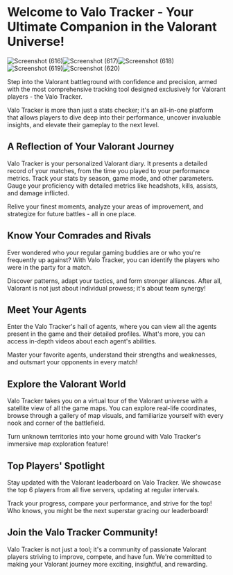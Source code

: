 # Welcome to Valo Tracker - Your Ultimate Companion in the Valorant Universe!

![Screenshot (616)](https://github.com/chetan-sharmaG/ValTRacker/assets/53264068/65684c60-1821-4442-a01f-fda525e72b14)![Screenshot (617)](https://github.com/chetan-sharmaG/ValTRacker/assets/53264068/5a9fa114-ef8f-4d2e-aeb6-9e4f214d6fb0)![Screenshot (618)](https://github.com/chetan-sharmaG/ValTRacker/assets/53264068/0dc50522-c229-427f-9039-a25d06a44abd)![Screenshot (619)](https://github.com/chetan-sharmaG/ValTRacker/assets/53264068/87d18719-cce6-4f80-a6ca-09992d7f2151)![Screenshot (620)](https://github.com/chetan-sharmaG/ValTRacker/assets/53264068/cbfde6a7-463f-45af-9289-892c1e49d30e)

Step into the Valorant battleground with confidence and precision, armed with the most comprehensive tracking tool designed exclusively for Valorant players - the Valo Tracker. 

Valo Tracker is more than just a stats checker; it's an all-in-one platform that allows players to dive deep into their performance, uncover invaluable insights, and elevate their gameplay to the next level. 

## A Reflection of Your Valorant Journey

Valo Tracker is your personalized Valorant diary. It presents a detailed record of your matches, from the time you played to your performance metrics. Track your stats by season, game mode, and other parameters. Gauge your proficiency with detailed metrics like headshots, kills, assists, and damage inflicted. 

Relive your finest moments, analyze your areas of improvement, and strategize for future battles - all in one place. 

## Know Your Comrades and Rivals

Ever wondered who your regular gaming buddies are or who you're frequently up against? With Valo Tracker, you can identify the players who were in the party for a match. 

Discover patterns, adapt your tactics, and form stronger alliances. After all, Valorant is not just about individual prowess; it's about team synergy!

## Meet Your Agents

Enter the Valo Tracker's hall of agents, where you can view all the agents present in the game and their detailed profiles. What's more, you can access in-depth videos about each agent's abilities. 

Master your favorite agents, understand their strengths and weaknesses, and outsmart your opponents in every match!

## Explore the Valorant World

Valo Tracker takes you on a virtual tour of the Valorant universe with a satellite view of all the game maps. You can explore real-life coordinates, browse through a gallery of map visuals, and familiarize yourself with every nook and corner of the battlefield. 

Turn unknown territories into your home ground with Valo Tracker's immersive map exploration feature!

## Top Players' Spotlight

Stay updated with the Valorant leaderboard on Valo Tracker. We showcase the top 6 players from all five servers, updating at regular intervals. 

Track your progress, compare your performance, and strive for the top! Who knows, you might be the next superstar gracing our leaderboard!

## Join the Valo Tracker Community!

Valo Tracker is not just a tool; it's a community of passionate Valorant players striving to improve, compete, and have fun. We're committed to making your Valorant journey more exciting, insightful, and rewarding. 
